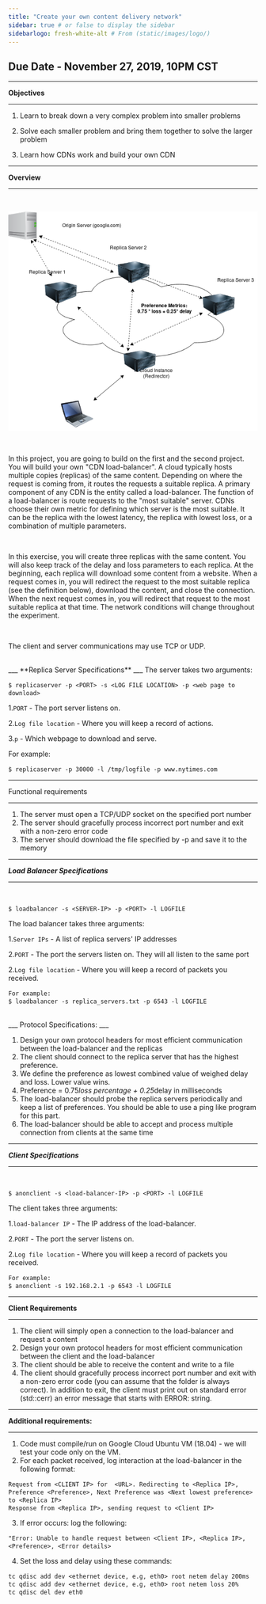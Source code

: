 ```yaml
---
title: "Create your own content delivery network"
sidebar: true # or false to display the sidebar
sidebarlogo: fresh-white-alt # From (static/images/logo/)
---
```

## Due Date - November 27, 2019, 10PM CST
___
**Objectives**
___

1. Learn to break down a very complex problem into smaller problems

2. Solve each smaller problem and bring them together to solve the larger problem

3. Learn how CDNs work and build your own CDN

___
**Overview**
___
<br>


![overview](/img/cdn-load-balancer.png)

<br>

In this project, you are going to build on the first and the second project. You will build your own "CDN load-balancer". A cloud typically hosts multiple copies (replicas) of the same content. Depending on where the request is coming from, it routes the requests a suitable replica.  A primary component of any CDN is the entity called a load-balancer. The function of a load-balancer is route requests to the "most suitable" server. CDNs choose their own metric for defining which server is the most suitable. It can be the replica with the lowest latency, the replica with lowest loss, or a combination of multiple parameters.

<br>

In this exercise, you will create three replicas with the same content. You will also keep track of the delay and loss parameters to each replica. At the beginning, each replica will download some content from a website. When a request comes in, you will redirect the request to the most suitable replica (see the definition below), download the content, and close the connection. When the next request comes in, you will redirect that request to the most suitable replica at that time. The network conditions will change throughout the experiment.

<br>

The client and server communications may use TCP or UDP.
<br>

<br>
___
**Replica Server Specifications**
___
The server takes two arguments:

```
$ replicaserver -p <PORT> -s <LOG FILE LOCATION> -p <web page to download>
```

1.```PORT``` - The port server listens on.

2.```Log file location``` - Where you will keep a record of actions.

3.```p``` - Which webpage to download and serve.

For example:

```
$ replicaserver -p 30000 -l /tmp/logfile -p www.nytimes.com
```
___
Functional requirements
___
   1. The server must open a TCP/UDP socket on the specified port number
   2. The server should gracefully process incorrect port number and exit with a non-zero error code
   4. The server should download the file specified by -p and save it to the memory



___
***Load Balancer Specifications***
___
<br>

```
$ loadbalancer -s <SERVER-IP> -p <PORT> -l LOGFILE
```

The load balancer takes three arguments:

1.```Server IPs``` - A list of replica servers' IP addresses

2.```PORT``` - The port the servers listen on. They will all listen to the same port

2.```Log file location``` - Where you will keep a record of packets you received.


```
For example:
$ loadbalancer -s replica_servers.txt -p 6543 -l LOGFILE
```
<br>
___
Protocol Specifications:
___

1. Design your own protocol headers for most efficient communication between the load-balancer and the replicas
2. The client should connect to the replica server that has the highest preference.
3. We define the preference as lowest combined value of weighed delay and loss. Lower value wins.
4. Preference = 0.75*loss percentage + 0.25*delay in milliseconds
5. The load-balancer should probe the replica servers periodically and keep a list of preferences. You should be able to use a ping like program for this part.
5. The load-balancer should be able to accept and process multiple connection from clients at the same time

___
***Client Specifications***
___
<br>

```
$ anonclient -s <load-balancer-IP> -p <PORT> -l LOGFILE
```

The client takes three arguments:

1.```load-balancer IP``` - The IP address of the load-balancer.

2.```PORT``` - The port the server listens on.

2.```Log file location``` - Where you will keep a record of packets you received.


```
For example:
$ anonclient -s 192.168.2.1 -p 6543 -l LOGFILE
```

___
**Client Requirements**
___
1. The client will simply open a connection to the load-balancer and request a content
2. Design your own protocol headers for most efficient communication between the client and the load-balancer
1. The client should be able to receive the content and write to a file
2. The client should gracefully process incorrect port number and exit with a non-zero error code (you can assume that the folder is always correct). In addition to exit, the client must print out on standard error (std::cerr) an error message that starts with ERROR: string.

___
**Additional requirements:**
___
1. Code must compile/run on Google Cloud Ubuntu VM (18.04) - we will test your code only on the VM.
2. For each packet received, log interaction at the load-balancer in the following format:
```
Request from <CLIENT IP> for  <URL>. Redirecting to <Replica IP>, Preference <Preference>, Next Preference was <Next lowest preference> to <Replica IP>
Response from <Replica IP>, sending request to <Client IP>

```

3. If error occurs: log the following:
```
"Error: Unable to handle request between <Client IP>, <Replica IP>, <Preference>, <Error details>
```

4. Set the loss and delay using these commands:
```
tc qdisc add dev <ethernet device, e.g, eth0> root netem delay 200ms
tc qdisc add dev <ethernet device, e.g, eth0> root netem loss 20%
tc qdisc del dev eth0
```
